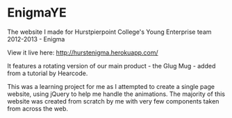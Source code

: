 # EnigmaYE
The website I made for Hurstpierpoint College's Young Enterprise team 2012-2013 - Enigma

View it live here: http://hurstenigma.herokuapp.com/

It features a rotating version of our main product - the Glug Mug - added from a tutorial by Hearcode.

This was a learning project for me as I attempted to create a single page website, using jQuery to help me handle the animations. The majority of this website was created from scratch by me with very few components taken from across the web.
